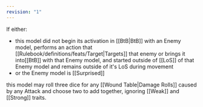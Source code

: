 ```yaml
---
revision: "1"
---
```

If either:  
- this model did not begin its activation in [[BtB|BtB]] with an Enemy model, performs an action that [[Rulebook/definitions/feats/Target|Targets]] that enemy or brings it into[[BtB]] with that Enemy model, and started outside of [[LoS]] of that Enemy model and remains outside of it's LoS during movement
- or the Enemy model is [[Surprised]]

this model may roll three dice for any [[Wound Table|Damage Rolls]] caused by any Attack and choose two to add together, ignoring [[Weak]] and [[Strong]] traits.